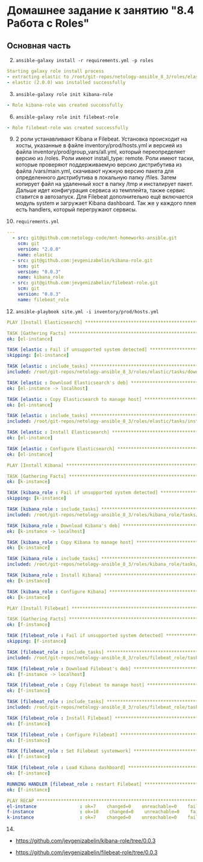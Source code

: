 # Домашнее задание к занятию "8.4 Работа с Roles"

## Основная часть

2. `ansible-galaxy install -r requirements.yml -p roles`
```yaml
Starting galaxy role install process
- extracting elastic to /root/git-repos/netology-ansible_8_3/roles/elastic
- elastic (2.0.0) was installed successfully
```
3. `ansible-galaxy role init kibana-role`
```yaml
- Role kibana-role was created successfully
```
6. `ansible-galaxy role init filebeat-role`
```yaml
- Role filebeat-role was created successfully
```
9. 2 роли устанавливают Kibana и Filebeat.
   Установка происходит на хосты, указанные в файле inventory/prod/hosts.yml 
   и версией из файла inventory/prod/group_vars/all.yml,
   который переопределяет версию из /roles.
   Роли имеют install_type: remote.
   Роли имеют таски, которые проверяют поддерживаемую версию дистрибутива из файла /vars/main.yml,
   скачивают нужную версию пакета для определенного дистрибутива в локальную папку /files.
   Затем копирует файл на удаленный хост в папку /tmp и инсталирует пакет.
   Дальше идет конфигурация сервиса из темплейта, также сервис ставится в автозапуск.
   Для Filebeat дополнительно ещё включается модуль system и загружает Kibana dashboard. 
   Так же у каждого плея есть handlers, который перегружают сервисы.

11. `requirements.yml`
```yaml
---
  - src: git@github.com:netology-code/mnt-homeworks-ansible.git
    scm: git
    version: "2.0.0"
    name: elastic
  - src: git@github.com:jevgenizabelin/kibana-role.git
    scm: git
    version: "0.0.3"
    name: kibana_role
  - src: git@github.com:jevgenizabelin/filebeat-role.git
    scm: git
    version: "0.0.3"
    name: filebeat_role
```

12. `ansible-playbook site.yml -i inventory/prod/hosts.yml`
```yaml
PLAY [Install Elasticsearch] ******************************************************************************************************

TASK [Gathering Facts] ************************************************************************************************************
ok: [el-instance]

TASK [elastic : Fail if unsupported system detected] ******************************************************************************
skipping: [el-instance]

TASK [elastic : include_tasks] ****************************************************************************************************
included: /root/git-repos/netology-ansible_8_3/roles/elastic/tasks/download_apt.yml for el-instance

TASK [elastic : Download Elasticsearch's deb] *************************************************************************************
ok: [el-instance -> localhost]

TASK [elastic : Copy Elasticsearch to manage host] ********************************************************************************
ok: [el-instance]

TASK [elastic : include_tasks] ****************************************************************************************************
included: /root/git-repos/netology-ansible_8_3/roles/elastic/tasks/install_apt.yml for el-instance

TASK [elastic : Install Elasticsearch] ********************************************************************************************
ok: [el-instance]

TASK [elastic : Configure Elasticsearch] ******************************************************************************************
ok: [el-instance]

PLAY [Install Kibana] *************************************************************************************************************

TASK [Gathering Facts] ************************************************************************************************************
ok: [k-instance]

TASK [kibana_role : Fail if unsupported system detected] **************************************************************************
skipping: [k-instance]

TASK [kibana_role : include_tasks] ************************************************************************************************
included: /root/git-repos/netology-ansible_8_3/roles/kibana_role/tasks/download_apt.yml for k-instance

TASK [kibana_role : Download Kibana's deb] ****************************************************************************************
ok: [k-instance -> localhost]

TASK [kibana_role : Copy Kibana to manage host] ***********************************************************************************
ok: [k-instance]

TASK [kibana_role : include_tasks] ************************************************************************************************
included: /root/git-repos/netology-ansible_8_3/roles/kibana_role/tasks/install_apt.yml for k-instance

TASK [kibana_role : Install Kibana] ***********************************************************************************************
ok: [k-instance]

TASK [kibana_role : Configure Kibana] *********************************************************************************************
ok: [k-instance]

PLAY [Install Filebeat] ***********************************************************************************************************

TASK [Gathering Facts] ************************************************************************************************************
ok: [f-instance]

TASK [filebeat_role : Fail if unsupported system detected] ************************************************************************
skipping: [f-instance]

TASK [filebeat_role : include_tasks] **********************************************************************************************
included: /root/git-repos/netology-ansible_8_3/roles/filebeat_role/tasks/download_apt.yml for f-instance

TASK [filebeat_role : Download Filebeat's deb] ************************************************************************************
ok: [f-instance -> localhost]

TASK [filebeat_role : Copy Filebeat to manage host] *******************************************************************************
ok: [f-instance]

TASK [filebeat_role : include_tasks] **********************************************************************************************
included: /root/git-repos/netology-ansible_8_3/roles/filebeat_role/tasks/install_apt.yml for f-instance

TASK [filebeat_role : Install Filebeat] *******************************************************************************************
ok: [f-instance]

TASK [filebeat_role : Configure Filebeat] *****************************************************************************************
ok: [f-instance]

TASK [filebeat_role : Set Filebeat systemwork] ************************************************************************************
ok: [f-instance]

TASK [filebeat_role : Load Kibana dashboard] **************************************************************************************
ok: [f-instance]

RUNNING HANDLER [filebeat_role : restart Filebeat] ********************************************************************************
ok: [f-instance]

PLAY RECAP ************************************************************************************************************************
el-instance                : ok=7    changed=0    unreachable=0    failed=0    skipped=1    rescued=0    ignored=0
f-instance                 : ok=10    changed=0    unreachable=0    failed=0    skipped=1    rescued=0    ignored=0
k-instance                 : ok=7    changed=0    unreachable=0    failed=0    skipped=1    rescued=0    ignored=0
```
14. 
- https://github.com/jevgenizabelin/kibana-role/tree/0.0.3


- https://github.com/jevgenizabelin/filebeat-role/tree/0.0.3
   